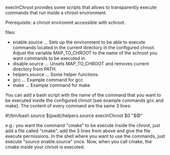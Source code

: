 execInChroot provides some scripts that allows to transparently execute commands that run inside a chroot environment.

Prerequisite: a chroot environmit accessible with schroot.

files:
* enable.source   ... Sets up the environment to be able to execute commands located in the current directory in the configured chroot. Adjust the variable MAP_TO_CHROOT to the name of the schroot you want commands to be executed in.
* disable.source  ... Unsets MAP_TO_CHROOT and removes current directory from PATH.
* helpers.source  ... Some helper functions.
* gcc             ... Example command for gcc
* make 	          ... Example command for make

You can add a bash script with the name of the command that you want to be executed inside the configured chroot (see example commands gcc and make). The content of every command are the same 3 lines:
  
  #!/bin/bash
  source $(pwd)/helpers.source
  execInChroot $0 "$@"

e.g.: you want the command "cmake" to be execute inside the chroot, just add a file called "cmake", add the 3 lines from above and give the file execute permissions. In the shell where you want to use the commands, just execute "source enable.source" once. Now, when you call cmake, the cmake inside your chroot is executed.

